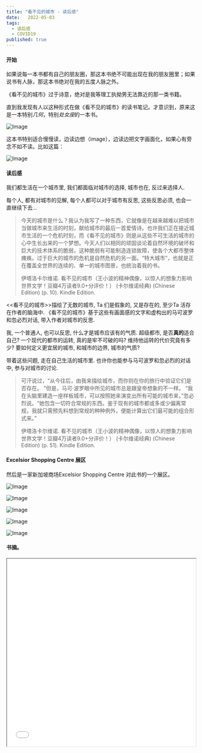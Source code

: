 ```yaml
---
title: "看不见的城市 - 读后感"
date:   2022-05-03
tags:
  - 读后感
  - COVID19
published: true
---
```


#### 开始

如果说每一本书都有自己的朋友圈，那这本书绝不可能出现在我的朋友圈里；如果说书有人脉，那这本书绝对在我的五度人脉之外。

《看不见的城市》过于诗意，绝对是我等理工执拗男无法靠近的那一类书籍。

直到我发现有人以这种形式在做《看不见的城市》的读书笔记。才意识到，原来这是一本特别*几何*，特别*处女座*的一本书。

![Image](/2022-05-03-after-reading-le-cittàinvisibili/TIRWMCL_Spreadsheet.jpg)

这本书特别适合慢慢读，边读边想（image），边读边把文字画面化，如果心有旁念不如不读。比如这篇：

![Image](/2022-05-03-after-reading-le-cittàinvisibili/1.jpg)

#### 读后感

我们都生活在一个城市里, 我们都面临对城市的选择, 城市也在, 反过来选择人.

每个人, 都有对城市的见解, 每个人都可以对于城市有反思, 这些反思必须, 也会一直继续下去...

> 今天的城市是什么？我认为我写了一种东西，它就像是在越来越难以把城市当做城市来生活的时刻，献给城市的最后一首爱情诗。也许我们正在接近城市生活的一个危机时刻，而《看不见的城市》则是从这些不可生活的城市的心中生长出来的一个梦想。今天人们以相同的顽固谈论着自然环境的破坏和巨大的技术体系的脆弱，这种脆弱有可能制造连锁故障，使各个大都市整体瘫痪。过于巨大的城市的危机是自然危机的另一面。“特大城市”，也就是正在覆盖全世界的连续的、单一的城市图景，也统治着我的书。
> 
> 伊塔洛卡尔维诺. 看不见的城市（王小波的精神偶像，以惊人的想象力影响世界文学！豆瓣4万读者9.0+分评价！） (卡尔维诺经典) (Chinese Edition) (p. 10). Kindle Edition. 

<<看不见的城市>>描绘了无数的城市, Ta 们是假象的, 又是存在的, 至少Ta 活存在作者的脑海中. 《看不见的城市》基于这些有画面感的文字和虚构出的马可波罗和忽必烈对话, 带入作者对城市的反思. 

我, 一个普通人, 也可以反思, 什么才是城市应该有的气质. 超级都市, 是否**真的**适合自己? 一个现代的都市的运转, 真的是牢不可破的吗? 维持他运转的代价究竟有多少? 要如何定义更宜居的城市, 和城市的边界, 城市的气质?

带着这些问题, 走在自己生活的城市里. 也许你也能参与马可波罗和忽必烈的对话中, 参与对城市的讨论.

> 可汗说过，“从今往后，由我来描绘城市，而你则在你的旅行中验证它们是否存在。
> ”但是，马可·波罗眼中所见的城市总是跟皇帝想象的不一样。
> “我在头脑里建造一座样板城市，可以按照她来演变出所有可能的城市来，”忽必烈说。“她包含一切符合常规的东西。鉴于现有的城市都或多或少偏离常规，我就只需预先料想到常规的种种例外，便能计算出它们最可能的组合形式来。”
> 
> 伊塔洛卡尔维诺. 看不见的城市（王小波的精神偶像，以惊人的想象力影响世界文学！豆瓣4万读者9.0+分评价！） (卡尔维诺经典) (Chinese Edition) (p. 51). Kindle Edition. 

#### Excelsior Shopping Centre 展区

然后是一家新加坡商场Excelsior Shopping Centre 对此书的一个展区。

![Image](/2022-05-03-after-reading-le-cittàinvisibili/After-A-Lovers-Discourse-2.jpg)

![Image](/2022-05-03-after-reading-le-cittàinvisibili/TIRWMCL_Window-2_2-scaled.jpg)

![Image](/2022-05-03-after-reading-le-cittàinvisibili/TIRWMCL_Window-2_3-scaled.jpg)

![Image](/2022-05-03-after-reading-le-cittàinvisibili/TIRWMCL_Window-4_4-scaled.jpg)

![Image](/2022-05-03-after-reading-le-cittàinvisibili/TIRWMCL_Window-4_7-scaled.jpg)

#### 书摘。

<iframe id="notebook"
title="矛盾论 (Chinese Edition)-Notebook"
width="100%"
height="500"
src="/2022-05-03-after-reading-le-cittàinvisibili/看不见的城市-Notebook.html">
</iframe>